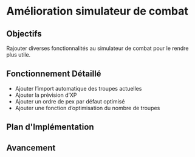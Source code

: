# Amélioration simulateur de combat

## Objectifs
Rajouter diverses fonctionnalités au simulateur de combat pour le rendre plus utile.

## Fonctionnement Détaillé
- Ajouter l’import automatique des troupes actuelles
- Ajouter la prévision d’XP
- Ajouter un ordre de pex par défaut optimisé
- Ajouter une fonction d’optimisation du nombre de troupes

## Plan d'Implémentation

## Avancement